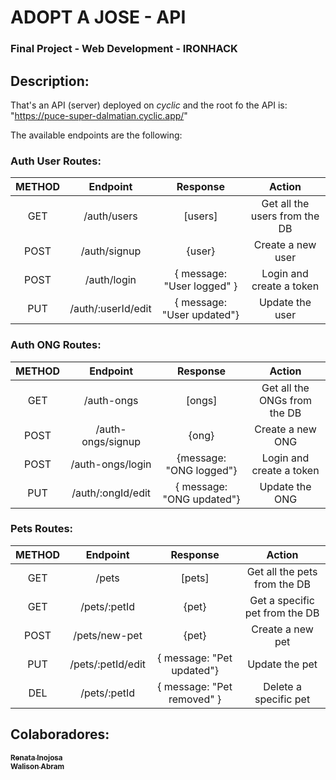 # ADOPT A JOSE - API
### Final Project - Web Development - IRONHACK 

## Description:

That's an API (server) deployed on _cyclic_ and the root fo the API is:
"https://puce-super-dalmatian.cyclic.app/" 

The available endpoints are the following:

### Auth User Routes:

| METHOD  | Endpoint      | Response  | Action                        |
|:-------:|:-------------:|:---------:|:-----------------------------:|
| GET     | /auth/users   | [users]   | Get all the users from the DB |
| POST    | /auth/signup  |  {user}   | Create a new user             |
| POST    | /auth/login   |  { message: "User logged" }  | Login and create a token      |
| PUT     | /auth/:userId/edit | { message: "User updated"} | Update the user |

### Auth ONG Routes:

| METHOD  | Endpoint      | Response  | Action                        |
|:-------:|:-------------:|:---------:|:-----------------------------:|
| GET     | /auth-ongs    | [ongs]    | Get all the ONGs from the DB  |
| POST    | /auth-ongs/signup  |  {ong}   | Create a new ONG             |
| POST    | /auth-ongs/login   |  {message: "ONG logged"}  | Login and create a token      |
| PUT     | /auth/:ongId/edit | { message: "ONG updated"} | Update the ONG |

### Pets Routes:

| METHOD  | Endpoint      | Response  | Action                        |
|:-------:|:-------------:|:---------:|:-----------------------------:|
| GET     | /pets    | [pets]    | Get all the pets from the DB  |
| GET     | /pets/:petId  | {pet}    | Get a specific pet from the DB  |
| POST    | /pets/new-pet  |  {pet}   | Create a new pet             |
| PUT     | /pets/:petId/edit | { message: "Pet updated"} | Update the pet |
| DEL     | /pets/:petId | { message: "Pet removed" } | Delete a specific pet

## Colaboradores:

<a href="https://github.com/renatainojosa">
    <sub><b>Renata Inojosa</b></sub>
</a>
<br />
<a href="https://github.com/walisonabram">
    <sub><b>Walison Abram</b></sub>
</a>